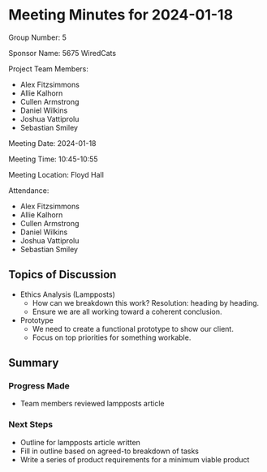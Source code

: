 # Meeting Minutes for 2024-01-18

Group Number: 5

Sponsor Name: 5675 WiredCats 

Project Team Members:
- Alex Fitzsimmons
- Allie Kalhorn
- Cullen Armstrong
- Daniel Wilkins
- Joshua Vattiprolu
- Sebastian Smiley

Meeting Date: 2024-01-18

Meeting Time: 10:45-10:55

Meeting Location: Floyd Hall

Attendance:
- Alex Fitzsimmons
- Allie Kalhorn
- Cullen Armstrong
- Daniel Wilkins
- Joshua Vattiprolu
- Sebastian Smiley

## Topics of Discussion

- Ethics Analysis (Lampposts)
  - How can we breakdown this work? Resolution: heading by heading.
  - Ensure we are all working toward a coherent conclusion.
- Prototype
  - We need to create a functional prototype to show our client.
  - Focus on top priorities for something workable.

## Summary

### Progress Made <!-- What have we accomplished since last meeting? -->

- Team members reviewed lampposts article

### Next Steps <!-- What do we want to accomplish before the next meeting? -->

- Outline for lampposts article written
- Fill in outline based on agreed-to breakdown of tasks
- Write a series of product requirements for a minimum viable product
